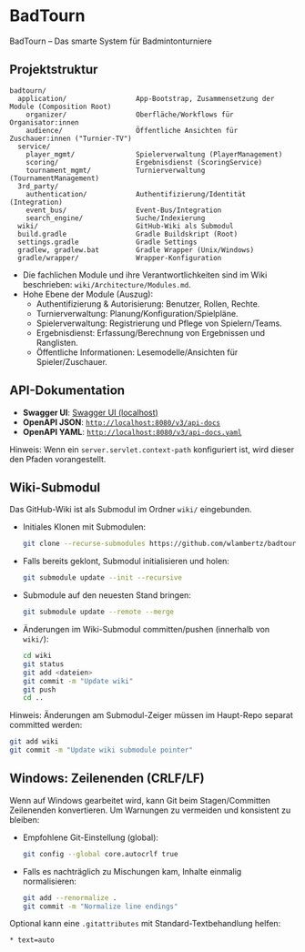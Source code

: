 # BadTourn

BadTourn – Das smarte System für Badmintonturniere

## Projektstruktur

```text
badtourn/
  application/                 App-Bootstrap, Zusammensetzung der Module (Composition Root)
    organizer/                 Oberfläche/Workflows für Organisator:innen
    audience/                  Öffentliche Ansichten für Zuschauer:innen ("Turnier-TV")
  service/
    player_mgmt/               Spielerverwaltung (PlayerManagement)
    scoring/                   Ergebnisdienst (ScoringService)
    tournament_mgmt/           Turnierverwaltung (TournamentManagement)
  3rd_party/
    authentication/            Authentifizierung/Identität (Integration)
    event_bus/                 Event-Bus/Integration
    search_engine/             Suche/Indexierung
  wiki/                        GitHub-Wiki als Submodul
  build.gradle                 Gradle Buildskript (Root)
  settings.gradle              Gradle Settings
  gradlew, gradlew.bat         Gradle Wrapper (Unix/Windows)
  gradle/wrapper/              Wrapper-Konfiguration
```

- Die fachlichen Module und ihre Verantwortlichkeiten sind im Wiki beschrieben: `wiki/Architecture/Modules.md`.
- Hohe Ebene der Module (Auszug):
  - Authentifizierung & Autorisierung: Benutzer, Rollen, Rechte.
  - Turnierverwaltung: Planung/Konfiguration/Spielpläne.
  - Spielerverwaltung: Registrierung und Pflege von Spielern/Teams.
  - Ergebnisdienst: Erfassung/Berechnung von Ergebnissen und Ranglisten.
  - Öffentliche Informationen: Lesemodelle/Ansichten für Spieler/Zuschauer.

## API-Dokumentation

- **Swagger UI**: [Swagger UI (localhost)](http://localhost:8080/swagger-ui/index.html)
- **OpenAPI JSON**: [`http://localhost:8080/v3/api-docs`](http://localhost:8080/v3/api-docs)
- **OpenAPI YAML**: [`http://localhost:8080/v3/api-docs.yaml`](http://localhost:8080/v3/api-docs.yaml)

Hinweis: Wenn ein `server.servlet.context-path` konfiguriert ist, wird dieser den Pfaden vorangestellt.

## Wiki-Submodul

Das GitHub-Wiki ist als Submodul im Ordner `wiki/` eingebunden.

- Initiales Klonen mit Submodulen:

  ```bash
  git clone --recurse-submodules https://github.com/wlambertz/badtourn.git
  ```

- Falls bereits geklont, Submodul initialisieren und holen:

  ```bash
  git submodule update --init --recursive
  ```

- Submodule auf den neuesten Stand bringen:

  ```bash
  git submodule update --remote --merge
  ```

- Änderungen im Wiki-Submodul committen/pushen (innerhalb von `wiki/`):

  ```bash
  cd wiki
  git status
  git add <dateien>
  git commit -m "Update wiki"
  git push
  cd ..
  ```

Hinweis: Änderungen am Submodul-Zeiger müssen im Haupt-Repo separat committed werden:

```bash
git add wiki
git commit -m "Update wiki submodule pointer"
```

## Windows: Zeilenenden (CRLF/LF)

Wenn auf Windows gearbeitet wird, kann Git beim Stagen/Committen Zeilenenden konvertieren. Um Warnungen zu vermeiden und konsistent zu bleiben:

- Empfohlene Git-Einstellung (global):

  ```bash
  git config --global core.autocrlf true
  ```

- Falls es nachträglich zu Mischungen kam, Inhalte einmalig normalisieren:

  ```bash
  git add --renormalize .
  git commit -m "Normalize line endings"
  ```

Optional kann eine `.gitattributes` mit Standard-Textbehandlung helfen:

```gitattributes
* text=auto
```
